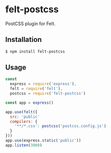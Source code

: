 # felt-postcss

PostCSS plugin for Felt.

## Installation

```bash
$ npm install felt-postcss
```

## Usage

```javascript
const
  express = require('express'),
  felt = require('felt'),
  postcss = require('felt-postcss')

const app = express()

app.use(felt({
  src: 'public'
  compilers: {
    '**/*.css': postcss('postcss.config.js')
  }
}))
app.use(express.static('public'))
app.listen(3000)
```
